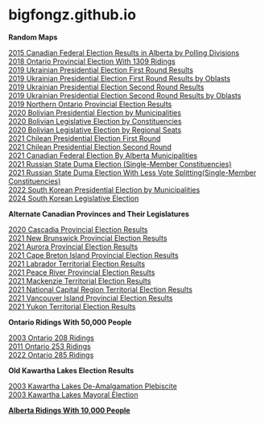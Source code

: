 # bigfongz.github.io


<b>Random Maps</b>

<a href="2015 Alberta Federal Polls Map/index.html">2015 Canadian Federal Election Results in Alberta by Polling Divisions</a>
<br>
<a href="Ontario 1309 Ridings 2018/index.html">2018 Ontario Provincial Election With 1309 Ridings</a>
<br>
<a href="2019 Ukraine First Round/index.html">2019 Ukrainian Presidential Election First Round Results</a>
<br>
<a href="2019 Ukraine Oblasts 1/index.html">2019 Ukrainian Presidential Election First Round Results by Oblasts</a>
<br>
<a href="2019 Ukraine Second Round/index.html">2019 Ukrainian Presidential Election Second Round Results</a>
<br>
<a href="2019 Ukraine Oblasts 2/index.html">2019 Ukrainian Presidential Election Second Round Results by Oblasts</a>
<br>
<a href="Northern Ontario 2019/index.html">2019 Northern Ontario Provincial Election Results</a>
<br>
<a href="2020 Bolivia Municipalities/index.html">2020 Bolivian Presidential Election by Municipalities</a>
<br>
<a href="Bolivia 2021 Constituencies/index.html">2020 Bolivian Legislative Election by Constituencies</a>
<br>
<a href="Bolivia 2021 List Seats/index.html">2020 Bolivian Legislative Election by Regional Seats</a>
<br>
<a href="2021 Chile First Round/index.html">2021 Chilean Presidential Election First Round</a>
<br>
<a href="2021 Chile Second Round/index.html">2021 Chilean Presidential Election Second Round</a>
<br>
<a href="2021 Federal Election By Alberta Municipalities/index.html">2021 Canadian Federal Election By Alberta Municipalities</a>
<br>
<a href="Russia 2021/index.html">2021 Russian State Duma Election (Single-Member Constituencies)</a>
<br>
<a href="Russia 2021 Uni Opposition/index.html">2021 Russian State Duma Election With Less Vote Splitting(Single-Member Constituencies)</a>
<br>
<a href="Korea 2022 MUN/index.html">2022 South Korean Presidential Election by Municipalities</a>
<br>
<a href="2024 South Korea/index.html">2024 South Korean Legislative Election</a>
<br>

<b>Alternate Canadian Provinces and Their Legislatures</b>

<a href="Alternate Provinces/Cascadia 2020/index.html">2020 Cascadia Provincial Election Results</a>
<br>
<a href="Alternate Provinces/New Brunswick 2021/index.html">2021 New Brunswick Provincial Election Results</a>
<br>
<a href="Alternate Provinces/Aurora 2021/index.html">2021 Aurora Provincial Election Results</a>
<br>
<a href="Alternate Provinces/2021 Cape Breton Island Provincial Election/index.html">2021 Cape Breton Island Provincial Election Results</a>
<br>
<a href="Alternate Provinces/Labrador 2021/index.html">2021 Labrador Territorial Election Results</a>
<br>
<a href="Alternate Provinces/2021 Peace River Provincial Election Results/index.html">2021 Peace River Provincial Election Results</a>
<br>
<a href="Alternate Provinces/Mackenzie 2021/index.html">2021 Mackenzie Territorial Election Results</a>
<br>
<a href="Alternate Provinces/2021 National Capital Region Territorial Election/index.html">2021 National Capital Region Territorial Election Results</a>
<br>
<a href="Alternate Provinces/2021 Vancouver Island Provincial Election/index.html">2021 Vancouver Island Provincial Election Results</a>
<br>
<a href="Alternate Provinces/Yukon 2021/index.html">2021 Yukon Territorial Election Results</a>
<br>


<b>Ontario Ridings With 50,000 People</b>

<a href="Ontario Ridings with 50,000 People/2003/index.html">2003 Ontario 208 Ridings</a>
<br>
<a href="Ontario Ridings with 50,000 People/2011/index.html">2011 Ontario 253 Ridings</a>
<br>
<a href="Ontario Ridings with 50,000 People/2022/index.html">2022 Ontario 285 Ridings</a>
<br>


<b>Old Kawartha Lakes Election Results</b>

<a href="Kawartha Lakes/2003 Plebiscite/index.html">2003 Kawartha Lakes De-Amalgamation Plebiscite</a>
<br>
<a href="Kawartha Lakes/2003 Mayoral/index.html">2003 Kawartha Lakes Mayoral Election</a>
<br>


<b><a href="Alberta Ridings with 10,000 People/index.html">Alberta Ridings With 10,000 People</a></b>
